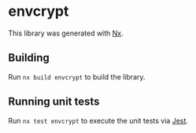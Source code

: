 # envcrypt

This library was generated with [Nx](https://nx.dev).

## Building

Run `nx build envcrypt` to build the library.

## Running unit tests

Run `nx test envcrypt` to execute the unit tests via [Jest](https://jestjs.io).

